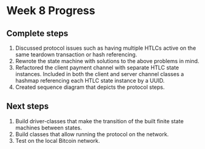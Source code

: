 # Week 8 Progress

## Complete steps
1. Discussed protocol issues such as having multiple HTLCs active on the same teardown transaction or hash referencing.
2. Rewrote the state machine with solutions to the above problems in mind.
3. Refactored the client payment channel with separate HTLC state instances. Included in both the client and server channel classes a hashmap referencing each HTLC state instance by a UUID.
4. Created sequence diagram that depicts the protocol steps.

## Next steps
1. Build driver-classes that make the transition of the built finite state machines between states.
2. Build classes that allow running the protocol on the network.
3. Test on the local Bitcoin network.